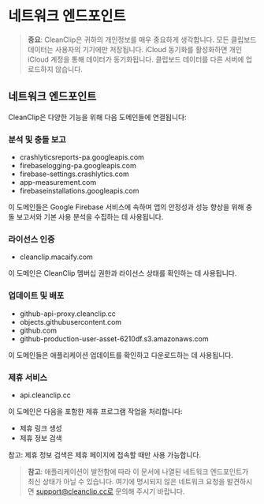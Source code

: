 # 네트워크 엔드포인트

> **중요**: CleanClip은 귀하의 개인정보를 매우 중요하게 생각합니다. 모든 클립보드 데이터는 사용자의 기기에만 저장됩니다. iCloud 동기화를 활성화하면 개인 iCloud 계정을 통해 데이터가 동기화됩니다. 클립보드 데이터를 다른 서버에 업로드하지 않습니다.

## 네트워크 엔드포인트

CleanClip은 다양한 기능을 위해 다음 도메인들에 연결됩니다:

### 분석 및 충돌 보고
- crashlyticsreports-pa.googleapis.com
- firebaselogging-pa.googleapis.com  
- firebase-settings.crashlytics.com
- app-measurement.com
- firebaseinstallations.googleapis.com

이 도메인들은 Google Firebase 서비스에 속하며 앱의 안정성과 성능 향상을 위해 충돌 보고서와 기본 사용 분석을 수집하는 데 사용됩니다.

### 라이선스 인증
- cleanclip.macaify.com

이 도메인은 CleanClip 멤버십 권한과 라이선스 상태를 확인하는 데 사용됩니다.

### 업데이트 및 배포
- github-api-proxy.cleanclip.cc
- objects.githubusercontent.com
- github.com
- github-production-user-asset-6210df.s3.amazonaws.com

이 도메인들은 애플리케이션 업데이트를 확인하고 다운로드하는 데 사용됩니다.

### 제휴 서비스
- api.cleanclip.cc

이 도메인은 다음을 포함한 제휴 프로그램 작업을 처리합니다:
- 제휴 링크 생성
- 제휴 정보 검색

참고: 제휴 정보 검색은 제휴 페이지에 접속할 때만 사용 가능합니다.

> **참고**: 애플리케이션이 발전함에 따라 이 문서에 나열된 네트워크 엔드포인트가 최신 상태가 아닐 수 있습니다. 여기에 명시되지 않은 네트워크 요청을 발견하시면 support@cleanclip.cc로 문의해 주시기 바랍니다.